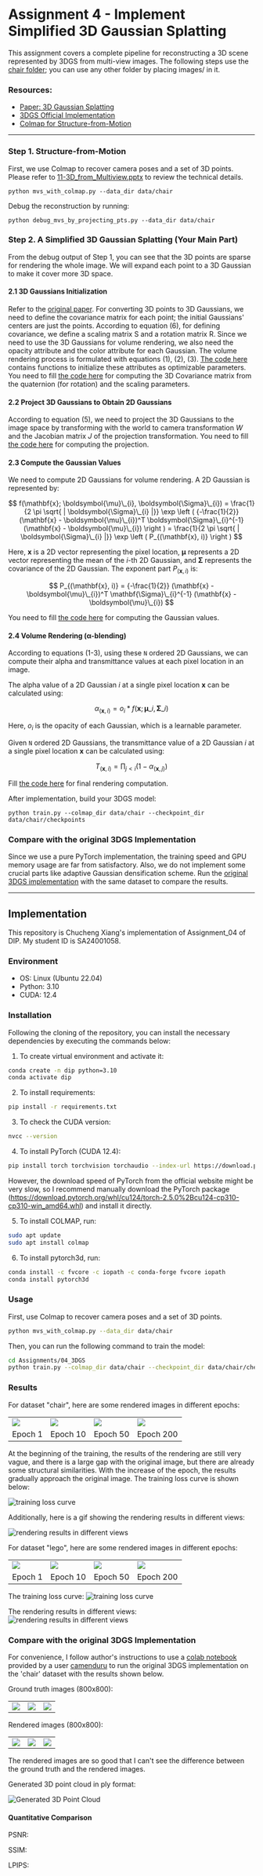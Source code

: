 # Assignment 4 - Implement Simplified 3D Gaussian Splatting

This assignment covers a complete pipeline for reconstructing a 3D scene represented by 3DGS from multi-view images. The following steps use the [chair folder](data/chair); you can use any other folder by placing images/ in it.

### Resources:

- [Paper: 3D Gaussian Splatting](https://repo-sam.inria.fr/fungraph/3d-gaussian-splatting/)
- [3DGS Official Implementation](https://github.com/graphdeco-inria/gaussian-splatting)
- [Colmap for Structure-from-Motion](https://colmap.github.io/index.html)

---

### Step 1. Structure-from-Motion

First, we use Colmap to recover camera poses and a set of 3D points. Please refer to [11-3D_from_Multiview.pptx](https://rec.ustc.edu.cn/share/705bfa50-6e53-11ef-b955-bb76c0fede49) to review the technical details.

```
python mvs_with_colmap.py --data_dir data/chair
```

Debug the reconstruction by running:

```
python debug_mvs_by_projecting_pts.py --data_dir data/chair
```

### Step 2. A Simplified 3D Gaussian Splatting (Your Main Part)

From the debug output of Step 1, you can see that the 3D points are sparse for rendering the whole image. We will expand each point to a 3D Gaussian to make it cover more 3D space.

#### 2.1 3D Gaussians Initialization

Refer to the [original paper](https://repo-sam.inria.fr/fungraph/3d-gaussian-splatting/3d_gaussian_splatting_low.pdf). For converting 3D points to 3D Gaussians, we need to define the covariance matrix for each point; the initial Gaussians' centers are just the points. According to equation (6), for defining covariance, we define a scaling matrix S and a rotation matrix R. Since we need to use the 3D Gaussians for volume rendering, we also need the opacity attribute and the color attribute for each Gaussian. The volume rendering process is formulated with equations (1), (2), (3). [The code here](gaussian_model.py#L32) contains functions to initialize these attributes as optimizable parameters. You need to fill [the code here](gaussian_model.py#L132) for computing the 3D Covariance matrix from the quaternion (for rotation) and the scaling parameters.

#### 2.2 Project 3D Gaussians to Obtain 2D Gaussians

According to equation (5), we need to project the 3D Gaussians to the image space by transforming with the world to camera transformation *_W_* and the Jacobian matrix *_J_* of the projection transformation. You need to fill [the code here](gaussian_renderer.py#L26) for computing the projection.

#### 2.3 Compute the Gaussian Values

We need to compute 2D Gaussians for volume rendering. A 2D Gaussian is represented by:

$$
f(\mathbf{x}; \boldsymbol{\mu}\_{i}, \boldsymbol{\Sigma}\_{i}) = \frac{1}{2 \pi \sqrt{ | \boldsymbol{\Sigma}\_{i} |}} \exp \left ( {-\frac{1}{2}} (\mathbf{x} - \boldsymbol{\mu}\_{i})^T \boldsymbol{\Sigma}\_{i}^{-1} (\mathbf{x} - \boldsymbol{\mu}\_{i}) \right ) = \frac{1}{2 \pi \sqrt{ | \boldsymbol{\Sigma}\_{i} |}} \exp \left ( P_{(\mathbf{x}, i)} \right )
$$

Here, $\mathbf{x}$ is a 2D vector representing the pixel location, $\boldsymbol{\mu}$ represents a 2D vector representing the mean of the $i$-th 2D Gaussian, and $\boldsymbol{\Sigma}$ represents the covariance of the 2D Gaussian. The exponent part $P_{(\mathbf{x}, i)}$ is:

$$
P_{(\mathbf{x}, i)} = {-\frac{1}{2}} (\mathbf{x} - \boldsymbol{\mu}\_{i})^T \mathbf{\Sigma}\_{i}^{-1} (\mathbf{x} - \boldsymbol{\mu}\_{i})
$$

You need to fill [the code here](gaussian_renderer.py#L83) for computing the Gaussian values.

#### 2.4 Volume Rendering (α-blending)

According to equations (1-3), using these `N` ordered 2D Gaussians, we can compute their alpha and transmittance values at each pixel location in an image.

The alpha value of a 2D Gaussian $i$ at a single pixel location $\mathbf{x}$ can be calculated using:

$$
\alpha_{(\mathbf{x}, i)} = o_i*f(\mathbf{x}; \boldsymbol{\mu}\_{i}, \boldsymbol{\Sigma}\_{i})
$$

Here, $o_i$ is the opacity of each Gaussian, which is a learnable parameter.

Given `N` ordered 2D Gaussians, the transmittance value of a 2D Gaussian $i$ at a single pixel location $\mathbf{x}$ can be calculated using:

$$
T_{(\mathbf{x}, i)} = \prod_{j \lt i} (1 - \alpha_{(\mathbf{x}, j)})
$$

Fill [the code here](gaussian_renderer.py#L139) for final rendering computation.

After implementation, build your 3DGS model:

```
python train.py --colmap_dir data/chair --checkpoint_dir data/chair/checkpoints
```

### Compare with the original 3DGS Implementation

Since we use a pure PyTorch implementation, the training speed and GPU memory usage are far from satisfactory. Also, we do not implement some crucial parts like adaptive Gaussian densification scheme. Run the [original 3DGS implementation](https://github.com/graphdeco-inria/gaussian-splatting) with the same dataset to compare the results.

---

## Implementation

This repository is Chucheng Xiang's implementation of Assignment_04 of DIP. My student ID is SA24001058.

### Environment

- OS: Linux (Ubuntu 22.04)
- Python: 3.10
- CUDA: 12.4

### Installation

Following the cloning of the repository, you can install the necessary dependencies by executing the commands below:

1. To create virtual environment and activate it:

```bash
conda create -n dip python=3.10
conda activate dip
```

2. To install requirements:

```bash
pip install -r requirements.txt
```

3. To check the CUDA version:

```bash
nvcc --version
```

4. To install PyTorch (CUDA 12.4):

```bash
pip install torch torchvision torchaudio --index-url https://download.pytorch.org/whl/cu124
```

However, the download speed of PyTorch from the official website might be very slow, so I recommend manually download the PyTorch package (https://download.pytorch.org/whl/cu124/torch-2.5.0%2Bcu124-cp310-cp310-win_amd64.whl) and install it directly.

5. To install COLMAP, run:

```bash
sudo apt update
sudo apt install colmap
```

6. To install pytorch3d, run:

```bash
conda install -c fvcore -c iopath -c conda-forge fvcore iopath
conda install pytorch3d
```

### Usage

First, use Colmap to recover camera poses and a set of 3D points.

```bash
python mvs_with_colmap.py --data_dir data/chair
```

Then, you can run the following command to train the model:

```bash
cd Assignments/04_3DGS
python train.py --colmap_dir data/chair --checkpoint_dir data/chair/checkpoints
```

### Results

For dataset "chair", here are some rendered images in different epochs:

<table>
<tr>
<td><img src="./assets/chair_epoch_1.png"/></td>
<td><img src="./assets/chair_epoch_10.png"/></td>
<td><img src="./assets/chair_epoch_50.png"/></td>
<td><img src="./assets/chair_epoch_200.png"/></td>
</tr>
<tr>
<td align="center">Epoch 1</td>
<td align="center">Epoch 10</td>
<td align="center">Epoch 50</td>
<td align="center">Epoch 200</td>
</tr>
</table>

At the beginning of the training, the results of the rendering are still very vague, and there is a large gap with the original image, but there are already some structural similarities. With the increase of the epoch, the results gradually approach the original image. The training loss curve is shown below:

![training loss curve](./assets/chair_training_loss.png)

Additionally, here is a gif showing the rendering results in different views:

![rendering results in different views](./assets/debug_rendering_chair.gif)

For dataset "lego", here are some rendered images in different epochs:

<table>
<tr>
<td><img src="./assets/lego_epoch_1.png"/></td>
<td><img src="./assets/lego_epoch_10.png"/></td>
<td><img src="./assets/lego_epoch_50.png"/></td>
<td><img src="./assets/lego_epoch_200.png"/></td>
</tr>
<tr>
<td align="center">Epoch 1</td>
<td align="center">Epoch 10</td>
<td align="center">Epoch 50</td>
<td align="center">Epoch 200</td>
</tr>
</table>

The training loss curve:
![training loss curve](./assets/lego_training_loss.png)

The rendering results in different views:
![rendering results in different views](./assets/debug_rendering_lego.gif)

### Compare with the original 3DGS Implementation

For convenience, I follow author's instructions to use a [colab notebook](https://colab.research.google.com/github/camenduru/gaussian-splatting-colab/blob/main/gaussian_splatting_colab.ipynb) provided by a user [camenduru](https://github.com/camenduru) to run the original 3DGS implementation on the 'chair' dataset with the results shown below.

Ground truth images (800x800):

<table>
<tr>
<td><img src="./assets/gt_0.png"/></td>
<td><img src="./assets/gt_1.png"/></td>
<td><img src="./assets/gt_2.png"/></td>
</tr>
</table>

Rendered images (800x800):

<table>
<tr>
<td><img src="./assets/render_0.png"/></td>
<td><img src="./assets/render_1.png"/></td>
<td><img src="./assets/render_2.png"/></td>
</tr>
</table>

The rendered images are so good that I can't see the difference between the ground truth and the rendered images.

Generated 3D point cloud in ply format:

![Generated 3D Point Cloud](./assets/point_cloud.png)

#### Quantitative Comparison

PSNR:

SSIM:

LPIPS:
